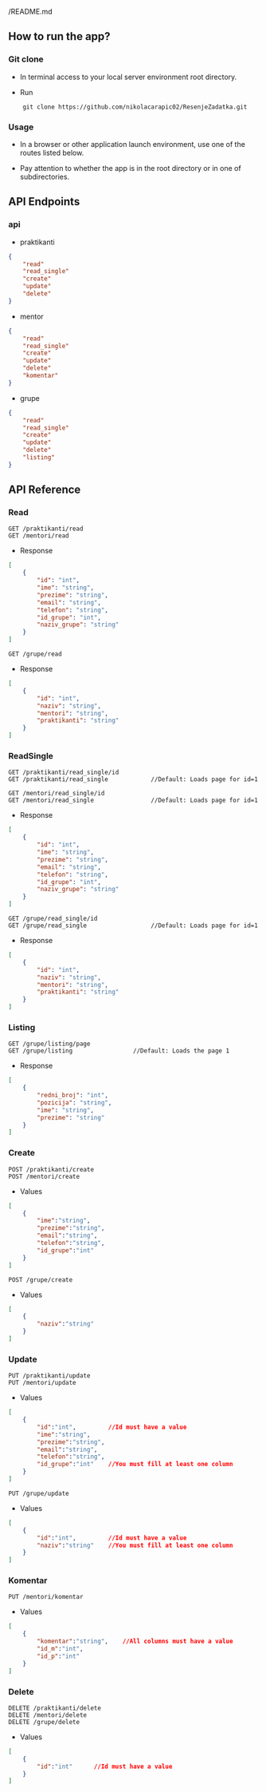/README.md

## How to run the app?

### **Git clone**

- In terminal access to your local server environment root directory.

- Run
```
    git clone https://github.com/nikolacarapic02/ResenjeZadatka.git
```

### **Usage**

- In a browser or other application launch environment, use one of the routes listed below.

- Pay attention to whether the app is in the root directory or in one of subdirectories.

## API Endpoints

### **api**

- praktikanti
```json
{
    "read"
    "read_single"
    "create"
    "update"
    "delete"
}
```
- mentor
```json
{
    "read"
    "read_single"
    "create"
    "update"
    "delete"
    "komentar"
}
```
- grupe
```json
{
    "read"
    "read_single"
    "create"
    "update"
    "delete"
    "listing"
}
```

## API Reference

<!-- api-start -->

### **Read**

```http
GET /praktikanti/read
GET /mentori/read
```

- Response

```json
[
    {
        "id": "int",
        "ime": "string",
        "prezime": "string",
        "email": "string",
        "telefon": "string",
        "id_grupe": "int",
        "naziv_grupe": "string"
    }
]
```

```http
GET /grupe/read
```

- Response

```json
[
    {
        "id": "int",
        "naziv": "string",
        "mentori": "string",
        "praktikanti": "string"
    }
]
```

### **ReadSingle**

```http
GET /praktikanti/read_single/id
GET /praktikanti/read_single            //Default: Loads page for id=1

GET /mentori/read_single/id
GET /mentori/read_single                //Default: Loads page for id=1
```

- Response

```json
[
    {
        "id": "int",
        "ime": "string",
        "prezime": "string",
        "email": "string",
        "telefon": "string",
        "id_grupe": "int",
        "naziv_grupe": "string"
    }
]
```

```http
GET /grupe/read_single/id
GET /grupe/read_single                  //Default: Loads page for id=1
```

- Response

```json
[
    {
        "id": "int",
        "naziv": "string",
        "mentori": "string",
        "praktikanti": "string"
    }
]
```

### **Listing**

```http
GET /grupe/listing/page
GET /grupe/listing                 //Default: Loads the page 1 
```

- Response

```json
[
    {
        "redni_broj": "int",
        "pozicija": "string",
        "ime": "string",
        "prezime": "string"
    }
]
```

### **Create**

```http
POST /praktikanti/create
POST /mentori/create
```

- Values

```json
[
    {  
        "ime":"string",
        "prezime":"string",
        "email":"string",
        "telefon":"string",
        "id_grupe":"int"
    }
]
```

```http
POST /grupe/create
```

- Values

```json
[
    {  
        "naziv":"string"
    }
]
```

### **Update**

```http
PUT /praktikanti/update
PUT /mentori/update
```

- Values

```json
[
    {  
        "id":"int",         //Id must have a value
        "ime":"string",
        "prezime":"string",
        "email":"string",
        "telefon":"string",
        "id_grupe":"int"    //You must fill at least one column
    }
]
```

```http
PUT /grupe/update
```

- Values

```json
[
    {  
        "id":"int",         //Id must have a value
        "naziv":"string"    //You must fill at least one column
    }
]
```

### **Komentar**

```http
PUT /mentori/komentar
```

- Values

```json
[
    {  
        "komentar":"string",    //All columns must have a value
        "id_m":"int",
        "id_p":"int"          
    }
]
```

### **Delete**

```http
DELETE /praktikanti/delete
DELETE /mentori/delete
DELETE /grupe/delete
```

- Values

```json
[
    {  
        "id":"int"      //Id must have a value         
    }
]
```

<!-- api-end -->
